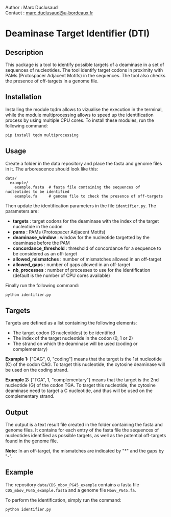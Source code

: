 Author : Marc Duclusaud \
Contact : marc.duclusaud@u-bordeaux.fr 

# Deaminase Target Identifier (DTI)

## Description

This package is a tool to identify possible targets of a deaminase in a set of sequences of nucleotides. The tool identify target codons in proximity with PAMs (Protospacer Adjacent Motifs) in the sequences. The tool also checks the presence of off-targets in a genome file.

## Installation

Installing the module tqdm allows to vizualise the execution in the terminal, while the module multiprocessing allows to speed up the identification process by using multiple CPU cores. To install these modules, run the following command:

```bash
pip install tqdm multiprocessing
```


## Usage

Create a folder in the data repository and place the fasta and genome files in it. The arborescence should look like this:

```
data/
  example/
    example.fasta  # fasta file containing the sequences of nucleotides to be identified
    example.fa     # genome file to check the presence of off-targets
```

Then update the identification parameters in the file `identifier.py`. The parameters are:
- **targets** : target codons for the deaminase with the index of the target nucleotide in the codon
- **pams** : PAMs (Protospacer Adjacent Motifs)
- **deaminase_window** : window for the nucleotide targetted by the deaminase before the PAM
- **concordance_threshold** : threshold of concordance for a sequence to be considered as an off-target
- **allowed_mismatches** : number of mismatches allowed in an off-target
- **allowed_gaps** : number of gaps allowed in an off-target
- **nb_processes** : number of processes to use for the identification (default is the number of CPU cores available)

Finally run the following command:

```bash
python identifier.py
```

## Targets

Targets are defined as a list containing the following elements:
- The target codon (3 nucleotides) to be identified
- The index of the target nucleotide in the codon (0, 1 or 2)
- The strand on which the deaminase will be used (coding or complementary)

**Example 1:** ["CAG", 0, "coding"] means that the target is the 1st nucleotide (C) of the codon CAG. To target this nucleotide, the cytosine deaminase will be used on the coding strand.

**Example 2:** ["TGA", 1, "complementary"] means that the target is the 2nd nucleotide (G) of the codon TGA. To target this nucleotide,  the cytosine deaminase need to target a C nucleotide, and thus will be used on the complementary strand.

## Output

The output is a text result file created in the folder containing the fasta and genome files. It contains for each entry of the fasta file the sequences of nucleotides identified as possible targets, as well as the potential off-targets found in the genome file.

**Note:** In an off-target, the mismatches are indicated by "*" and the gaps by "-".

## Example

The repository `data/CDS_mbov_PG45_example` contains a fasta file `CDS_mbov_PG45_example.fasta` and a genome file `Mbov_PG45.fa`. 

To perform the identification, simply run the command: 

```bash
python identifier.py
```